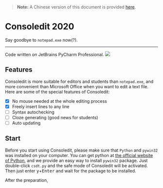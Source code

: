 > **Note:** A Chinese version of this document is provided [here](https://github.com/bizwofficial/csdt/blob/master/README_ZH-Hans.md).

# Consoledit 2020

Say goodbye to `notepad.exe` now(?).

----------
Code written on JetBrains PyCharm Professional.
![](https://www.jetbrains.com/apple-touch-icon.png)

## Features

Consoledit is more suitable for editors and students than `notepad.exe`, and more convenient than Microsoft Office when you want to edit a text file. Here are some of the special features of Consoledit:
- [x] No mouse needed at the whole editing process
- [x] Freely insert lines to any line
- [ ] Syntax autochecking
- [ ] Cloze generating (good news for students)
- [ ] Auto updating

## Start

Before you start using Consoledit, please make sure that `Python` and `pywin32` was installed on your computer. You can get python at [the official website of Python](https://python.org/), and we provide an easy way to install `pywin32` package. Just double-click `csdt.py` and the safe mode of Consoledit will be activated. Then just enter <kbd>y</kbd>+<kbd>Enter</kbd> and wait for the package to be installed.

After the preparation, 
